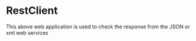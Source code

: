 # RestClient
This above web application is used to check the response from the JSON or xml web services
